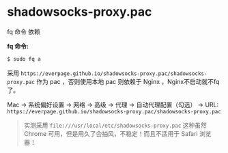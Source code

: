 # shadowsocks-proxy.pac
fq 命令 依赖

**fq 命令:**

```bash
$ sudo fq a
```

采用 `https://everpage.github.io/shadowsocks-proxy.pac/shadowsocks-proxy.pac` 作为 pac ，否则使用本地 pac 则依赖于 Nginx ，Nginx不启动就不fq了。

Mac -> 系统偏好设置 -> 网络 -> 高级 -> 代理 -> 自动代理配置（勾选） -> URL: `https://everpage.github.io/shadowsocks-proxy.pac/shadowsocks-proxy.pac`

> 实测采用 `file:///usr/local/etc/shadowsocks-proxy.pac` 这种虽然 Chrome 可用，但是用久了会抽风，不稳定！而且不适用于 Safari 浏览器！
